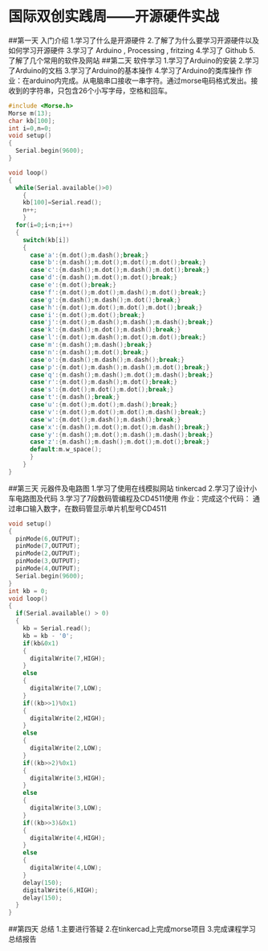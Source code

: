 # 国际双创实践周——开源硬件实战
##第一天 入门介绍
1.学习了什么是开源硬件
2.了解了为什么要学习开源硬件以及如何学习开源硬件
3.学习了 Arduino , Processing , fritzing
4.学习了 Github
5.了解了几个常用的软件及网站
##第二天 软件学习
1.学习了Arduino的安装
2.学习了Arduino的文档
3.学习了Arduino的基本操作
4.学习了Arduino的类库操作
  作业：在arduino内完成。从电脑串口接收一串字符。通过morse电码格式发出。接收到的字符串，只包含26个小写字母，空格和回车。
```c
#include <Morse.h>
Morse m(13);
char kb[100];
int i=0,n=0;
void setup() 
{
  Serial.begin(9600);
}

void loop()
{
  while(Serial.available()>0)
    {
    kb[100]=Serial.read();
    n++;
    }
  for(i=0;i<n;i++)
  {
    switch(kb[i])
    {
      case'a':{m.dot();m.dash();break;}
      case'b':{m.dash();m.dot();m.dot();m.dot();break;}
      case'c':{m.dash();m.dot();m.dash();m.dot();break;}
      case'd':{m.dash();m.dot();m.dot();break;}
      case'e':{m.dot();break;}
      case'f':{m.dot();m.dot();m.dash();m.dot();break;}
      case'g':{m.dash();m.dash();m.dot();break;}
      case'h':{m.dot();m.dot();m.dot();m.dot();break;}
      case'i':{m.dot();m.dot();break;}
      case'j':{m.dot();m.dash();m.dash();m.dash();break;}
      case'k':{m.dash();m.dot();m.dash();break;}
      case'l':{m.dot();m.dash();m.dot();m.dot();break;}
      case'm':{m.dash();m.dash();break;}
      case'n':{m.dash();m.dot();break;}
      case'o':{m.dash();m.dash();m.dash();break;}
      case'p':{m.dot();m.dash();m.dash();m.dot();break;}
      case'q':{m.dash();m.dash();m.dot();m.dash();break;}
      case'r':{m.dot();m.dash();m.dot();break;}
      case's':{m.dot();m.dot();m.dot();break;}
      case't':{m.dash();break;}
      case'u':{m.dot();m.dot();m.dash();break;}
      case'v':{m.dot();m.dot();m.dot();m.dash();break;}
      case'w':{m.dot();m.dash();m.dash();break;}
      case'x':{m.dash();m.dot();m.dot();m.dash();break;}
      case'y':{m.dash();m.dot();m.dash();m.dash();break;}
      case'z':{m.dash();m.dash();m.dot();m.dot();break;}
      default:m.w_space();
      }
    }
}
```
##第三天 元器件及电路图
1.学习了使用在线模拟网站 tinkercad
2.学习了设计小车电路图及代码
3.学习了7段数码管编程及CD4511使用
  作业：完成这个代码：
通过串口输入数字，在数码管显示单片机型号CD4511
```c
void setup()
{
  pinMode(6,OUTPUT);
  pinMode(7,OUTPUT);
  pinMode(2,OUTPUT);
  pinMode(3,OUTPUT);
  pinMode(4,OUTPUT);
  Serial.begin(9600);
}
int kb = 0;
void loop()
{
  if(Serial.available() > 0)
  {
    kb = Serial.read();
    kb = kb - '0';
    if(kb&0x1)
    {
      digitalWrite(7,HIGH);
    }
    else
    { 
      digitalWrite(7,LOW);
    }  
    if((kb>>1)%0x1)
    {
      digitalWrite(2,HIGH);
    }
    else
    {
      digitalWrite(2,LOW);
    }
    if((kb>>2)%0x1)
    {
      digitalWrite(3,HIGH);
    }
    else
    {
      digitalWrite(3,LOW);
    }
    if((kb>>3)&0x1)
    {
      digitalWrite(4,HIGH);
    }
    else
    {
      digitalWrite(4,LOW);
    }
    delay(150);
    digitalWrite(6,HIGH);
    delay(150);
  }
}  
```
##第四天 总结
1.主要进行答疑
2.在tinkercad上完成morse项目
3.完成课程学习总结报告

